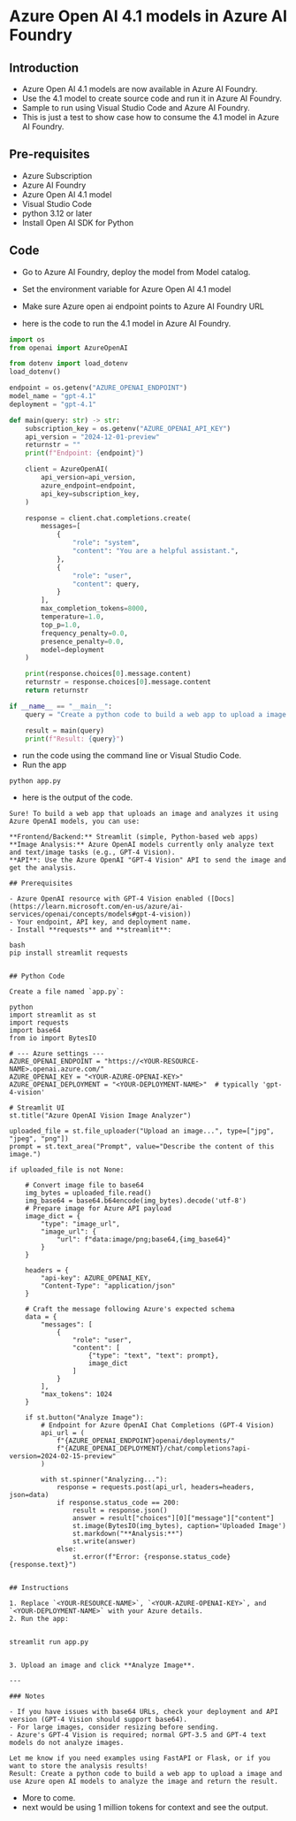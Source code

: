 # Azure Open AI 4.1 models in Azure AI Foundry

## Introduction

- Azure Open AI 4.1 models are now available in Azure AI Foundry.
- Use the 4.1 model to create source code and run it in Azure AI Foundry.
- Sample to run using Visual Studio Code and Azure AI Foundry.
- This is just a test to show case how to consume the 4.1 model in Azure AI Foundry.

## Pre-requisites

- Azure Subscription
- Azure AI Foundry
- Azure Open AI 4.1 model
- Visual Studio Code
- python 3.12 or later
- Install Open AI SDK for Python

## Code

- Go to Azure AI Foundry, deploy the model from Model catalog.
- Set the environment variable for Azure Open AI 4.1 model
- Make sure Azure open ai endpoint points to Azure AI Foundry URL

- here is the code to run the 4.1 model in Azure AI Foundry.

```python
import os
from openai import AzureOpenAI

from dotenv import load_dotenv
load_dotenv()

endpoint = os.getenv("AZURE_OPENAI_ENDPOINT")
model_name = "gpt-4.1"
deployment = "gpt-4.1"

def main(query: str) -> str:
    subscription_key = os.getenv("AZURE_OPENAI_API_KEY")
    api_version = "2024-12-01-preview"
    returnstr = ""
    print(f"Endpoint: {endpoint}")

    client = AzureOpenAI(
        api_version=api_version,
        azure_endpoint=endpoint,
        api_key=subscription_key,
    )

    response = client.chat.completions.create(
        messages=[
            {
                "role": "system",
                "content": "You are a helpful assistant.",
            },
            {
                "role": "user",
                "content": query,
            }
        ],
        max_completion_tokens=8000,
        temperature=1.0,
        top_p=1.0,
        frequency_penalty=0.0,
        presence_penalty=0.0,
        model=deployment
    )

    print(response.choices[0].message.content)
    returnstr = response.choices[0].message.content
    return returnstr

if __name__ == "__main__":
    query = "Create a python code to build a web app to upload a image and use Azure open AI models to analyze the image and return the result."

    result = main(query)
    print(f"Result: {query}")
```

- run the code using the command line or Visual Studio Code.
- Run the app

```
python app.py
```

- here is the output of the code.

```
Sure! To build a web app that uploads an image and analyzes it using Azure OpenAI models, you can use:

**Frontend/Backend:** Streamlit (simple, Python-based web apps)
**Image Analysis:** Azure OpenAI models currently only analyze text and text/image tasks (e.g., GPT-4 Vision).
**API**: Use the Azure OpenAI "GPT-4 Vision" API to send the image and get the analysis.

## Prerequisites

- Azure OpenAI resource with GPT-4 Vision enabled ([Docs](https://learn.microsoft.com/en-us/azure/ai-services/openai/concepts/models#gpt-4-vision))
- Your endpoint, API key, and deployment name.
- Install **requests** and **streamlit**:

bash
pip install streamlit requests


## Python Code

Create a file named `app.py`:

python
import streamlit as st
import requests
import base64
from io import BytesIO

# --- Azure settings ---
AZURE_OPENAI_ENDPOINT = "https://<YOUR-RESOURCE-NAME>.openai.azure.com/"
AZURE_OPENAI_KEY = "<YOUR-AZURE-OPENAI-KEY>"
AZURE_OPENAI_DEPLOYMENT = "<YOUR-DEPLOYMENT-NAME>"  # typically 'gpt-4-vision'

# Streamlit UI
st.title("Azure OpenAI Vision Image Analyzer")

uploaded_file = st.file_uploader("Upload an image...", type=["jpg", "jpeg", "png"])
prompt = st.text_area("Prompt", value="Describe the content of this image.")

if uploaded_file is not None:

    # Convert image file to base64
    img_bytes = uploaded_file.read()
    img_base64 = base64.b64encode(img_bytes).decode('utf-8')
    # Prepare image for Azure API payload
    image_dict = {
        "type": "image_url",
        "image_url": {
            "url": f"data:image/png;base64,{img_base64}"
        }
    }

    headers = {
        "api-key": AZURE_OPENAI_KEY,
        "Content-Type": "application/json"
    }

    # Craft the message following Azure's expected schema
    data = {
        "messages": [
            {
                "role": "user",
                "content": [
                    {"type": "text", "text": prompt},
                    image_dict
                ]
            }
        ],
        "max_tokens": 1024
    }

    if st.button("Analyze Image"):
        # Endpoint for Azure OpenAI Chat Completions (GPT-4 Vision)
        api_url = (
            f"{AZURE_OPENAI_ENDPOINT}openai/deployments/"
            f"{AZURE_OPENAI_DEPLOYMENT}/chat/completions?api-version=2024-02-15-preview"
        )

        with st.spinner("Analyzing..."):
            response = requests.post(api_url, headers=headers, json=data)
            if response.status_code == 200:
                result = response.json()
                answer = result["choices"][0]["message"]["content"]
                st.image(BytesIO(img_bytes), caption='Uploaded Image')
                st.markdown("**Analysis:**")
                st.write(answer)
            else:
                st.error(f"Error: {response.status_code} {response.text}")


## Instructions

1. Replace `<YOUR-RESOURCE-NAME>`, `<YOUR-AZURE-OPENAI-KEY>`, and `<YOUR-DEPLOYMENT-NAME>` with your Azure details.
2. Run the app:


streamlit run app.py


3. Upload an image and click **Analyze Image**.

---

### Notes

- If you have issues with base64 URLs, check your deployment and API version (GPT-4 Vision should support base64).
- For large images, consider resizing before sending.
- Azure's GPT-4 Vision is required; normal GPT-3.5 and GPT-4 text models do not analyze images.

Let me know if you need examples using FastAPI or Flask, or if you want to store the analysis results!
Result: Create a python code to build a web app to upload a image and use Azure open AI models to analyze the image and return the result.
```

- More to come.
- next would be using 1 million tokens for context and see the output.